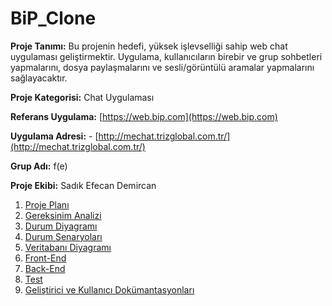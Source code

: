 # BiP_Clone

**Proje Tanımı:** Bu projenin hedefi, yüksek işlevselliği sahip web chat uygulaması geliştirmektir. Uygulama, kullanıcıların birebir ve grup sohbetleri yapmalarını, dosya paylaşmalarını ve sesli/görüntülü aramalar yapmalarını sağlayacaktır.

**Proje Kategorisi:** Chat Uygulaması

**Referans Uygulama:** [https://web.bip.com](https://web.bip.com)

**Uygulama Adresi:** - [http://mechat.trizglobal.com.tr/](http://mechat.trizglobal.com.tr/)

**Grup Adı:** f(e)

**Proje Ekibi:** Sadık Efecan Demircan
1. [Proje Planı]()
2. [Gereksinim  Analizi](https://github.com/sefedemircan/BiP_Clone/blob/main/gereksinimAnalizi.md)
3. [Durum Diyagramı](https://github.com/sefedemircan/BiP_Clone/blob/main/durumDiyagrami.md)
4. [Durum Senaryoları](https://github.com/sefedemircan/BiP_Clone/blob/main/durumSenaryolari.md)
5. [Veritabanı Diyagramı](https://github.com/sefedemircan/BiP_Clone/blob/main/veritabaniDiyagrami.md)
6. [Front-End](https://github.com/sefedemircan/BiP_Clone/blob/main/frontend.md)
7. [Back-End](https://github.com/sefedemircan/BiP_Clone/blob/main/backend.md)
8. [Test]()
9. [Geliştirici ve Kullanıcı Dokümantasyonları](https://github.com/sefedemircan/BiP_Clone/blob/main/documentation.md)

